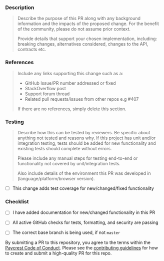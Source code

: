 ### Description

> Describe the purpose of this PR along with any background information and the impacts of the proposed change. For the benefit of the community, please do not assume prior context.
>
> Provide details that support your chosen implementation, including: breaking changes, alternatives considered, changes to the API, contracts etc.


### References

> Include any links supporting this change such as a:
>
> - GitHub Issue/PR number addressed or fixed
> - StackOverflow post
> - Support forum thread
> - Related pull requests/issues from other repos e.g #407
>
> If there are no references, simply delete this section.

### Testing

> Describe how this can be tested by reviewers. Be specific about anything not tested and reasons why. If this project has unit and/or integration testing, tests should be added for new functionality and existing tests should complete without errors.
>
> Please include any manual steps for testing end-to-end or functionality not covered by unit/integration tests.
>
> Also include details of the environment this PR was developed in (language/platform/browser version).

- [ ] This change adds test coverage for new/changed/fixed functionality

### Checklist

- [ ] I have added documentation for new/changed functionality in this PR
- [ ] All active GitHub checks for tests, formatting, and security are passing
- [ ] The correct base branch is being used, if not `master`


By submitting a PR to this repository, you agree to the terms within the [Paycrest Code of Conduct](https://paycrest.notion.site/Contributor-Code-of-Conduct-1602482d45a2806bab75fd314b381f4c). Please see the [contributing guidelines](https://paycrest.notion.site/Contribution-Guide-1602482d45a2809a8930e6ad565c906a?pvs=4) for how to create and submit a high-quality PR for this repo.